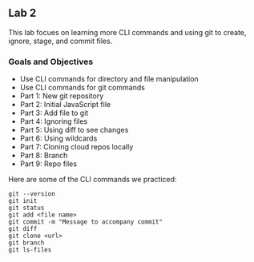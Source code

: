 ## Lab 2

This lab focues on learning more CLI commands and using git to create, ignore, stage, and commit files.

### Goals and Objectives

- Use CLI commands for directory and file manipulation
- Use CLI commands for git commands
- Part 1: New git repository
- Part 2: Initial JavaScript file
- Part 3: Add file to git
- Part 4: Ignoring files
- Part 5: Using diff to see changes
- Part 6: Using wildcards
- Part 7: Cloning cloud repos locally
- Part 8: Branch
- Part 9: Repo files

Here are some of the CLI commands we practiced:
```
git --version
git init
git status
git add <file name>
git commit -m "Message to accompany commit"
git diff
git clone <url>
git branch
git ls-files

```
